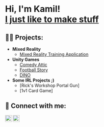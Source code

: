 <h1>Hi, I'm Kamil! <br/><a href="https://drive.google.com/drive/folders/1BMz-kRYjAutS9GPaQSJWqIoJDihdDU0V?usp=drive_link">I just like to make stuff</a>

<h2>👨‍💻 Projects:</h2>

- <b> Mixed Reality </b>
  - [Mixed Reality Training Application](https://github.com/FushiGameDev/Mixed-Reality-Training-App)
- <b>Unity Games</b>
  - [Comedy Attic](https://github.com/FushiGameDev/ComedyAttic)
  - [Football Story](https://github.com/FushiGameDev/FootballStory)
  - [DINO](https://github.com/FushiGameDev/DINO/tree/main)
- <b>Some IRL Projects ;)</b>
  - [Rick's Workshop Portal Gun]
  - [1v1 Card Game]

<h2> 🤳 Connect with me:</h2>

[<img align="left" alt="Fushi-GameDev | YouTube" width="22px" src="https://cdn.jsdelivr.net/npm/simple-icons@v3/icons/youtube.svg" />][youtube]
[<img align="left" alt="Fushi-GameDev | LinkedIn" width="22px" src="https://cdn.jsdelivr.net/npm/simple-icons@v3/icons/linkedin.svg" />][linkedin]

[youtube]: https://www.youtube.com/@Fushi-GameDev
[linkedin]: https://www.linkedin.com/in/kamil-borys-526b21263/

